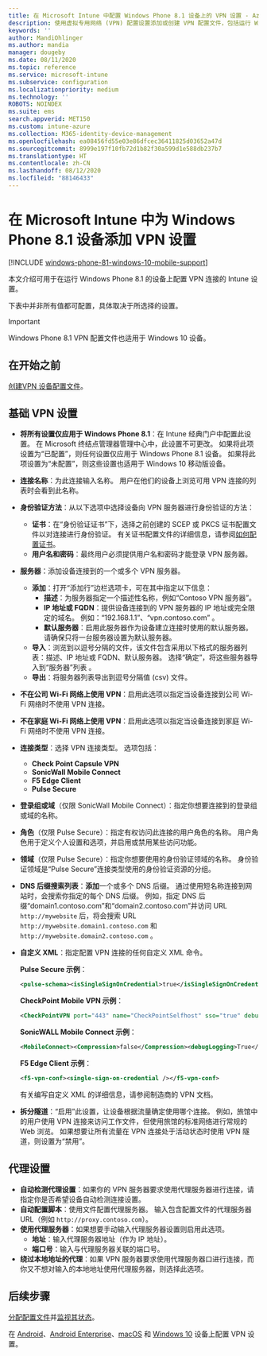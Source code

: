```yaml
---
title: 在 Microsoft Intune 中配置 Windows Phone 8.1 设备上的 VPN 设置 - Azure | Microsoft Docs
description: 使用虚拟专用网络 (VPN) 配置设置添加或创建 VPN 配置文件，包括运行 Windows Phone 8.1 的设备上的连接详细信息和代理设置（其中包括 IP 或 FQDN 地址以及 Microsoft Intune 中的 TCP 端口）。
keywords: ''
author: MandiOhlinger
ms.author: mandia
manager: dougeby
ms.date: 08/11/2020
ms.topic: reference
ms.service: microsoft-intune
ms.subservice: configuration
ms.localizationpriority: medium
ms.technology: ''
ROBOTS: NOINDEX
ms.suite: ems
search.appverid: MET150
ms.custom: intune-azure
ms.collection: M365-identity-device-management
ms.openlocfilehash: ea08456fd55e03e86dfcec36411825d03652a47d
ms.sourcegitcommit: 8999e197f10fb72d1b82f30a599d1e588db237b7
ms.translationtype: HT
ms.contentlocale: zh-CN
ms.lasthandoff: 08/12/2020
ms.locfileid: "88146433"
---
```

# <a name="add-vpn-settings-on-windows-phone-81-devices-in-microsoft-intune"></a>在 Microsoft Intune 中为 Windows Phone 8.1 设备添加 VPN 设置

[!INCLUDE [windows-phone-81-windows-10-mobile-support](../includes/windows-phone-81-windows-10-mobile-support.md)]

本文介绍可用于在运行 Windows Phone 8.1 的设备上配置 VPN 连接的 Intune 设置。 

下表中并非所有值都可配置，具体取决于所选择的设置。

>[!IMPORTANT]
>Windows Phone 8.1 VPN 配置文件也适用于 Windows 10 设备。

## <a name="before-you-begin"></a>在开始之前

[创建VPN 设备配置文件](vpn-settings-configure.md)。

## <a name="base-vpn-settings"></a>基础 VPN 设置

- **将所有设置仅应用于 Windows Phone 8.1**：在 Intune 经典门户中配置此设置。 在 Microsoft 终结点管理器管理中心中，此设置不可更改。 如果将此项设置为“已配置”，则任何设置仅应用于 Windows Phone 8.1 设备。 如果将此项设置为“未配置”，则这些设置也适用于 Windows 10 移动版设备。
- **连接名称**：为此连接输入名称。 用户在他们的设备上浏览可用 VPN 连接的列表时会看到此名称。
- **身份验证方法**：从以下选项中选择设备向 VPN 服务器进行身份验证的方法：
  - **证书**：在“身份验证证书”下，选择之前创建的 SCEP 或 PKCS 证书配置文件以对连接进行身份验证。 有关证书配置文件的详细信息，请参阅[如何配置证书](../protect/certificates-configure.md)。
  - **用户名和密码**：最终用户必须提供用户名和密码才能登录 VPN 服务器。
- **服务器**：添加设备连接到的一个或多个 VPN 服务器。
  - **添加**：打开“添加行”边栏选项卡，可在其中指定以下信息：
    - **描述**：为服务器指定一个描述性名称，例如“Contoso VPN 服务器”。
    - **IP 地址或 FQDN**：提供设备连接到的 VPN 服务器的 IP 地址或完全限定的域名。 例如：“192.168.1.1”、“vpn.contoso.com” 。
    - **默认服务器**：启用此服务器作为设备建立连接时使用的默认服务器。 请确保只将一台服务器设置为默认服务器。
  - **导入**：浏览到以逗号分隔的文件，该文件包含采用以下格式的服务器列表：描述、IP 地址或 FQDN、默认服务器。 选择“确定”，将这些服务器导入到“服务器”列表 。
  - **导出**：将服务器列表导出到逗号分隔值 (csv) 文件。

- **不在公司 Wi-Fi 网络上使用 VPN**：启用此选项以指定当设备连接到公司 Wi-Fi 网络时不使用 VPN 连接。
- **不在家庭 Wi-Fi 网络上使用 VPN**：启用此选项以指定当设备连接到家庭 Wi-Fi 网络时不使用 VPN 连接。

- **连接类型**：选择 VPN 连接类型。 选项包括：
  - **Check Point Capsule VPN**
  - **SonicWall Mobile Connect**
  - **F5 Edge Client**
  - **Pulse Secure**

- **登录组或域**（仅限 SonicWall Mobile Connect）：指定你想要连接到的登录组或域的名称。
- **角色**（仅限 Pulse Secure）：指定有权访问此连接的用户角色的名称。 用户角色用于定义个人设置和选项，并启用或禁用某些访问功能。
- **领域**（仅限 Pulse Secure）：指定你想要使用的身份验证领域的名称。 身份验证领域是“Pulse Secure”连接类型使用的身份验证资源的分组。

- **DNS 后缀搜索列表**：**添加**一个或多个 DNS 后缀。 通过使用短名称连接到网站时，会搜索你指定的每个 DNS 后缀。 例如，指定 DNS 后缀“domain1.contoso.com”和“domain2.contoso.com”并访问 URL `http://mywebsite` 后，将会搜索 URL `http://mywebsite.domain1.contoso.com` 和 `http://mywebsite.domain2.contoso.com` 。

- **自定义 XML**：指定配置 VPN 连接的任何自定义 XML 命令。

  **Pulse Secure 示例**：

  ```xml
  <pulse-schema><isSingleSignOnCredential>true</isSingleSignOnCredential></pulse-schema>
  ```

  **CheckPoint Mobile VPN 示例**：

  ```xml
  <CheckPointVPN port="443" name="CheckPointSelfhost" sso="true" debug="3" />
  ```

  **SonicWALL Mobile Connect 示例**：

  ```xml
  <MobileConnect><Compression>false</Compression><debugLogging>True</debugLogging><packetCapture>False</packetCapture></MobileConnect>
  ```

  **F5 Edge Client 示例**：

  ```xml
  <f5-vpn-conf><single-sign-on-credential /></f5-vpn-conf>
  ```

  有关编写自定义 XML 的详细信息，请参阅制造商的 VPN 文档。

- **拆分隧道**：“启用”此设置，让设备根据流量确定使用哪个连接。 例如，旅馆中的用户使用 VPN 连接来访问工作文件，但使用旅馆的标准网络进行常规的 Web 浏览。 如果想要让所有流量在 VPN 连接处于活动状态时使用 VPN 隧道，则设置为“禁用”。

## <a name="proxy-settings"></a>代理设置

- **自动检测代理设置**：如果你的 VPN 服务器要求使用代理服务器进行连接，请指定你是否希望设备自动检测连接设置。
- **自动配置脚本**：使用文件配置代理服务器。 输入包含配置文件的代理服务器 URL（例如 `http://proxy.contoso.com`）。
- **使用代理服务器**：如果想要手动输入代理服务器设置则启用此选项。
  - **地址**：输入代理服务器地址（作为 IP 地址）。
  - **端口号**：输入与代理服务器关联的端口号。
- **绕过本地地址的代理**：如果 VPN 服务器要求使用代理服务器口进行连接，而你又不想对输入的本地地址使用代理服务器，则选择此选项。

## <a name="next-steps"></a>后续步骤

[分配配置文件](device-profile-assign.md)并[监视其状态](device-profile-monitor.md)。

在 [Android](vpn-settings-android.md)、[Android Enterprise](vpn-settings-android-enterprise.md)、[macOS](vpn-settings-macos.md) 和 [Windows 10](vpn-settings-windows-10.md) 设备上配置 VPN 设置。

